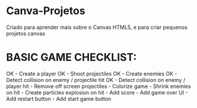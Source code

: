 # Canva-Projetos
 Criado para aprender mais sobre o Canvas HTML5, e para criar pequenos projetos canvas

# BASIC GAME CHECKLIST:
   OK - Create a player
   OK - Shoot projectiles
   OK - Create enemies
   OK - Detect collision on enemy / projectile hit
   OK - Detect collision on enemy / player hit
    - Remove off screen projectiles
    - Colorize game
    - Shrink enemies on hit
    - Create particles explosion on hit
    - Add score
    - Add game over UI
    - Add restart button
    - Add start game button